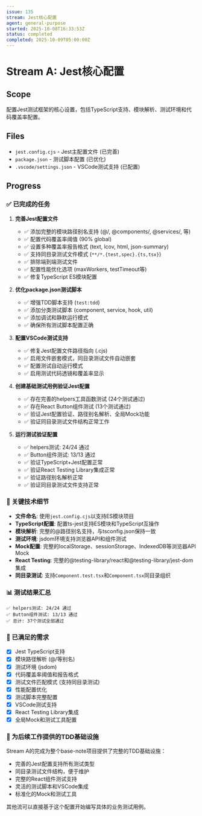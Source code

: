 ```yaml
---
issue: 135
stream: Jest核心配置
agent: general-purpose
started: 2025-10-08T16:33:53Z
status: completed
completed: 2025-10-09T05:00:00Z
---
```


# Stream A: Jest核心配置

## Scope

配置Jest测试框架的核心设置，包括TypeScript支持、模块解析、测试环境和代码覆盖率配置。

## Files

- `jest.config.cjs` - Jest主配置文件 (已完善)
- `package.json` - 测试脚本配置 (已优化)
- `.vscode/settings.json` - VSCode测试支持 (已配置)

## Progress

### ✅ 已完成的任务

1. **完善Jest配置文件**
   - ✅ 添加完整的模块路径别名支持 (@/, @components/, @services/, 等)
   - ✅ 配置代码覆盖率阈值 (90% global)
   - ✅ 设置多种覆盖率报告格式 (text, lcov, html, json-summary)
   - ✅ 支持同目录测试文件模式 (`**/*.{test,spec}.{ts,tsx}`)
   - ✅ 排除端到端测试文件
   - ✅ 配置性能优化选项 (maxWorkers, testTimeout等)
   - ✅ 修复TypeScript ES模块配置

2. **优化package.json测试脚本**
   - ✅ 增强TDD脚本支持 (`test:tdd`)
   - ✅ 添加分类测试脚本 (component, service, hook, util)
   - ✅ 添加调试和静默运行模式
   - ✅ 确保所有测试脚本配置正确

3. **配置VSCode测试支持**
   - ✅ 修复Jest配置文件路径指向 (.cjs)
   - ✅ 启用文件嵌套模式，同目录测试文件自动嵌套
   - ✅ 配置测试自动运行模式
   - ✅ 启用测试代码透镜和覆盖率显示

4. **创建基础测试用例验证Jest配置**
   - ✅ 存在完善的helpers工具函数测试 (24个测试通过)
   - ✅ 存在React Button组件测试 (13个测试通过)
   - ✅ 验证Jest配置验证、路径别名解析、全局Mock功能
   - ✅ 验证同目录测试文件结构正常工作

5. **运行测试验证配置**
   - ✅ helpers测试: 24/24 通过
   - ✅ Button组件测试: 13/13 通过
   - ✅ 验证TypeScript+Jest配置正常
   - ✅ 验证React Testing Library集成正常
   - ✅ 验证路径别名解析正常
   - ✅ 验证同目录测试文件支持正常

### 🔧 关键技术细节

- **文件命名**: 使用`jest.config.cjs`以支持ES模块项目
- **TypeScript配置**: 配置ts-jest支持ES模块和TypeScript互操作
- **模块解析**: 完整的@路径别名支持，与tsconfig.json保持一致
- **测试环境**: jsdom环境支持浏览器API和组件测试
- **Mock配置**: 完整的localStorage、sessionStorage、IndexedDB等浏览器API Mock
- **React Testing**: 完整的@testing-library/react和@testing-library/jest-dom集成
- **同目录测试**: 支持`Component.test.tsx`和`Component.tsx`同目录组织

### 📊 测试结果汇总

```
✅ helpers测试: 24/24 通过
✅ Button组件测试: 13/13 通过
✅ 总计: 37个测试全部通过
```

### 🎯 已满足的需求

- [x] Jest TypeScript支持
- [x] 模块路径解析 (@/等别名)
- [x] 测试环境 (jsdom)
- [x] 代码覆盖率阈值和报告格式
- [x] 测试文件匹配模式 (支持同目录测试)
- [x] 性能配置优化
- [x] 测试脚本完整配置
- [x] VSCode测试支持
- [x] React Testing Library集成
- [x] 全局Mock和测试工具配置

### 🚀 为后续工作提供的TDD基础设施

Stream A的完成为整个base-note项目提供了完整的TDD基础设施：
- 完善的Jest配置支持所有测试类型
- 同目录测试文件结构，便于维护
- 完整的React组件测试支持
- 灵活的测试脚本和VSCode集成
- 标准化的Mock和测试工具

其他流可以直接基于这个配置开始编写具体的业务测试用例。